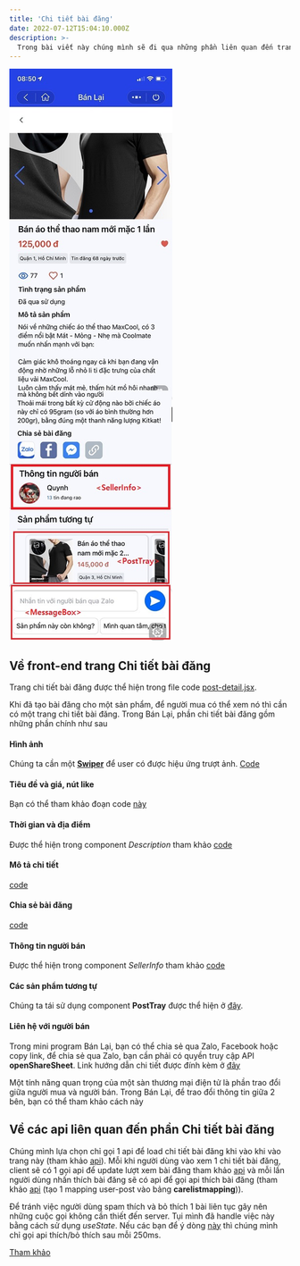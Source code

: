 ```yaml
---
title: 'Chi tiết bài đăng'
date: 2022-07-12T15:04:10.000Z
description: >-
  Trong bài viết này chúng mình sẽ đi qua những phần liên quan đến trang chi tiết bài đăng. Đây là phần khá quan trọng vì ắt hẳn trong một ứng dụng nào cũng có những phần sau.
---
```


![Alt Text](https://raw.githubusercontent.com/quynhdinh/BanLai/master/website/site/static/img/pd.jpg)

## Về front-end trang Chi tiết bài đăng
Trang chi tiết bài đăng được thể hiện trong file code [post-detail.jsx](https://github.com/quynhdinh/BanLai/blob/master/client/src/pages/post-detail.jsx). 

Khi đã tạo bài đăng cho một sản phẩm, để người mua có thể xem nó thì cần có một trang chi tiết bài đăng. Trong Bán Lại, phần chi tiết bài đăng gồm những phần chính như sau

#### Hình ảnh
Chúng ta cần một [**Swiper**](https://mini.zalo.me/docs/framework/components/basic-components/swiper/) để user có được hiệu ứng trượt ảnh. [Code](https://github.com/quynhdinh/BanLai/blob/5e2d362e8740aa1440d306bb52dbb1eca5ebf438/client/src/pages/post-detail.jsx#L105) 
#### Tiêu đề và giá, nút like
Bạn có thể tham khảo đoạn code [này](https://github.com/quynhdinh/BanLai/blob/5e2d362e8740aa1440d306bb52dbb1eca5ebf438/client/src/pages/post-detail.jsx#L113)
#### Thời gian và địa điểm
Được thể hiện trong component _Description_ tham khảo [code](https://github.com/quynhdinh/BanLai/blob/5e2d362e8740aa1440d306bb52dbb1eca5ebf438/client/src/pages/post-detail.jsx#L188)
#### Mô tả chi tiết
[code](https://github.com/quynhdinh/BanLai/blob/5e2d362e8740aa1440d306bb52dbb1eca5ebf438/client/src/pages/post-detail.jsx#L153)
#### Chia sẻ bài đăng
[code](https://github.com/quynhdinh/BanLai/blob/5e2d362e8740aa1440d306bb52dbb1eca5ebf438/client/src/pages/post-detail.jsx#L160)
#### Thông tin người bán
Được thể hiện trong component _SellerInfo_ tham khảo [code](https://github.com/quynhdinh/BanLai/blob/5e2d362e8740aa1440d306bb52dbb1eca5ebf438/client/src/pages/post-detail.jsx#L165)
#### Các sản phẩm tương tự
Chúng ta tái sử dụng component **PostTray** được thể hiện ở [đây](https://github.com/quynhdinh/BanLai/blob/5e2d362e8740aa1440d306bb52dbb1eca5ebf438/client/src/pages/post-detail.jsx#L169).
#### Liên hệ với người bán

Trong mini program Bán Lại, bạn có thể chia sẻ qua Zalo, Facebook hoặc copy link, để chia sẻ qua Zalo, bạn cần phải có quyền truy cập API **openShareSheet**. Link hướng dẫn chi tiết được đính kèm ở [đây](https://mini.zalo.me/docs/api/openShareSheet/)

Một tính năng quan trọng của một sàn thương mại điện tử là phần trao đổi giữa người mua và người bán. Trong Bán Lại, để trao đổi thông tin giữa 2 bên, bạn có thể tham khảo cách này

## Về các api liên quan đến phần Chi tiết bài đăng
Chúng mình lựa chọn chỉ gọi 1 api để load chi tiết bài đăng khi vào khi vào trang này (tham khảo [api](https://github.com/quynhdinh/BanLai/blob/d437b74160762808be334b7a1792a305d2da5a22/server/routes/post.js#L137)). Mỗi khi người dùng vào xem 1 chi tiết bài đăng, client sẽ có 1 gọi api để update lượt xem bài đăng tham khảo [api](https://github.com/quynhdinh/BanLai/blob/c2b3ce69f090e0ea6e5deb4797005264de5f4dd2/server/routes/viewed-post.js#L8) và mỗi lần người dùng nhấn thích bài đăng 
sẽ có api để gọi api thích bài đăng (tham khảo [api](https://github.com/quynhdinh/BanLai/blob/c2b3ce69f090e0ea6e5deb4797005264de5f4dd2/server/routes/care-list.js#L26) (tạo 1 mapping user-post vào bảng **carelistmapping**)).

Để tránh việc người dùng spam thích và bỏ thích 1 bài liên tục gây nên những cuộc gọi không cần thiết đến server. Tụi mình đã handle việc này bằng cách sử dụng _useState_. 
Nếu các bạn để ý dòng [này](https://github.com/quynhdinh/BanLai/blob/5e2d362e8740aa1440d306bb52dbb1eca5ebf438/client/src/pages/post-detail.jsx#L52) thì chúng mình chỉ gọi api thích/bỏ thích sau mỗi 250ms.

[Tham khảo](https://harmless-impatiens-74a.notion.site/Chi-ti-t-b-i-ng-eeac97f480e74b5aba31d5e9325ca286)
